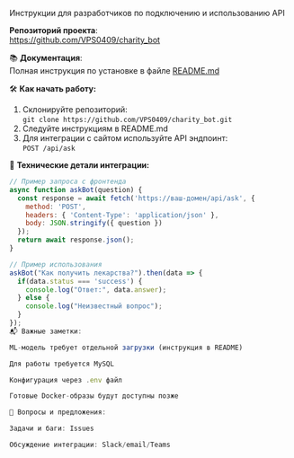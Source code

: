 Инструкции для разработчиков по подключению и использованию API

**Репозиторий проекта**:  
https://github.com/VPS0409/charity_bot

📚 **Документация**:  
Полная инструкция по установке в файле [README.md](https://github.com/VPS0409/charity_bot/blob/main/README.md)

🛠 **Как начать работу:**
1. Склонируйте репозиторий:  
   `git clone https://github.com/VPS0409/charity_bot.git`
2. Следуйте инструкциям в README.md
3. Для интеграции с сайтом используйте API эндпоинт:  
   `POST /api/ask`

🔧 **Технические детали интеграции:**
```javascript
// Пример запроса с фронтенда
async function askBot(question) {
  const response = await fetch('https://ваш-домен/api/ask', {
    method: 'POST',
    headers: { 'Content-Type': 'application/json' },
    body: JSON.stringify({ question })
  });
  return await response.json();
}

// Пример использования
askBot("Как получить лекарства?").then(data => {
  if(data.status === 'success') {
    console.log("Ответ:", data.answer);
  } else {
    console.log("Неизвестный вопрос");
  }
});
📬 Важные заметки:

ML-модель требует отдельной загрузки (инструкция в README)

Для работы требуется MySQL

Конфигурация через .env файл

Готовые Docker-образы будут доступны позже

💬 Вопросы и предложения:

Задачи и баги: Issues

Обсуждение интеграции: Slack/email/Teams